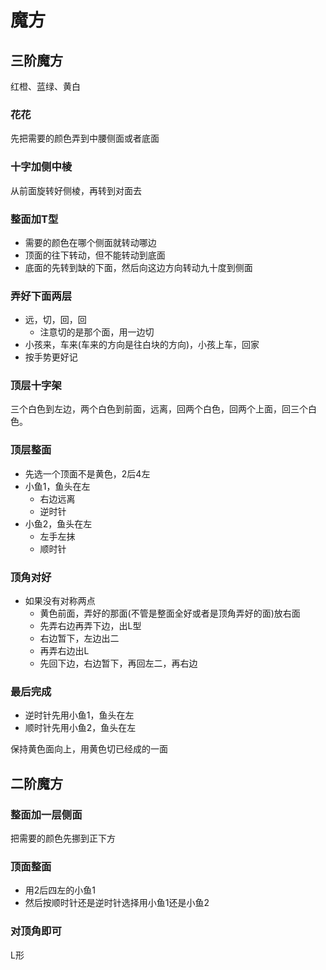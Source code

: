 # 魔方
## 三阶魔方
红橙、蓝绿、黄白
### 花花
先把需要的颜色弄到中腰侧面或者底面
### 十字加侧中棱
从前面旋转好侧棱，再转到对面去
### 整面加T型
* 需要的颜色在哪个侧面就转动哪边
* 顶面的往下转动，但不能转动到底面
* 底面的先转到缺的下面，然后向这边方向转动九十度到侧面
### 弄好下面两层
* 远，切，回，回
  * 注意切的是那个面，用一边切
* 小孩来，车来(车来的方向是往白块的方向)，小孩上车，回家
* 按手势更好记
### 顶层十字架
三个白色到左边，两个白色到前面，远离，回两个白色，回两个上面，回三个白色。
### 顶层整面
* 先选一个顶面不是黄色，2后4左
* 小鱼1，鱼头在左
  * 右边远离
  * 逆时针
* 小鱼2，鱼头在左
  * 左手左抹
  * 顺时针
### 顶角对好
* 如果没有对称两点
  * 黄色前面，弄好的那面(不管是整面全好或者是顶角弄好的面)放右面
  * 先弄右边再弄下边，出L型
  * 右边暂下，左边出二
  * 再弄右边出L
  * 先回下边，右边暂下，再回左二，再右边
### 最后完成
* 逆时针先用小鱼1，鱼头在左
* 顺时针先用小鱼2，鱼头在左

保持黄色面向上，用黄色切已经成的一面
## 二阶魔方
### 整面加一层侧面
把需要的颜色先挪到正下方
### 顶面整面
* 用2后四左的小鱼1
* 然后按顺时针还是逆时针选择用小鱼1还是小鱼2
### 对顶角即可
L形
